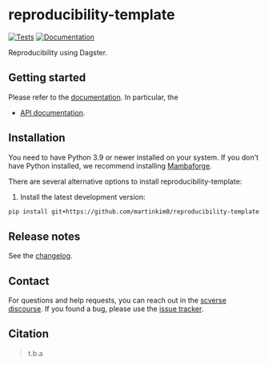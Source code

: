 # reproducibility-template

[![Tests][badge-tests]][link-tests]
[![Documentation][badge-docs]][link-docs]

[badge-tests]: https://img.shields.io/github/actions/workflow/status/martinkim0/reproducibility-template/test.yaml?branch=main
[link-tests]: https://github.com/YosefLab/reproducibility-template/actions/workflows/test.yml
[badge-docs]: https://img.shields.io/readthedocs/reproducibility-template

Reproducibility using Dagster.

## Getting started

Please refer to the [documentation][link-docs]. In particular, the

-   [API documentation][link-api].

## Installation

You need to have Python 3.9 or newer installed on your system. If you don't have
Python installed, we recommend installing [Mambaforge](https://github.com/conda-forge/miniforge#mambaforge).

There are several alternative options to install reproducibility-template:

<!--
1) Install the latest release of `reproducibility-template` from `PyPI <https://pypi.org/project/reproducibility-template/>`_:

```bash
pip install reproducibility-template
```
-->

1. Install the latest development version:

```bash
pip install git+https://github.com/martinkim0/reproducibility-template.git@main
```

## Release notes

See the [changelog][changelog].

## Contact

For questions and help requests, you can reach out in the [scverse discourse][scverse-discourse].
If you found a bug, please use the [issue tracker][issue-tracker].

## Citation

> t.b.a

[scverse-discourse]: https://discourse.scverse.org/
[issue-tracker]: https://github.com/martinkim0/reproducibility-template/issues
[changelog]: https://reproducibility-template.readthedocs.io/latest/changelog.html
[link-docs]: https://reproducibility-template.readthedocs.io
[link-api]: https://reproducibility-template.readthedocs.io/latest/api.html
